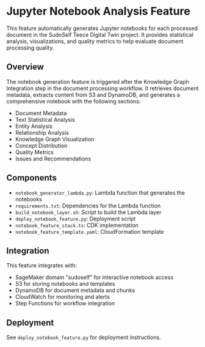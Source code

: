 # Jupyter Notebook Analysis Feature

This feature automatically generates Jupyter notebooks for each processed document in the SudoSelf Teece Digital Twin project. It provides statistical analysis, visualizations, and quality metrics to help evaluate document processing quality.

## Overview

The notebook generation feature is triggered after the Knowledge Graph Integration step in the document processing workflow. It retrieves document metadata, extracts content from S3 and DynamoDB, and generates a comprehensive notebook with the following sections:

- Document Metadata
- Text Statistical Analysis
- Entity Analysis
- Relationship Analysis
- Knowledge Graph Visualization
- Concept Distribution
- Quality Metrics
- Issues and Recommendations

## Components

- `notebook_generator_lambda.py`: Lambda function that generates the notebooks
- `requirements.txt`: Dependencies for the Lambda function
- `build_notebook_layer.sh`: Script to build the Lambda layer
- `deploy_notebook_feature.py`: Deployment script
- `notebook_feature_stack.ts`: CDK implementation
- `notebook_feature_template.yaml`: CloudFormation template

## Integration

This feature integrates with:
- SageMaker domain "sudoself" for interactive notebook access
- S3 for storing notebooks and templates
- DynamoDB for document metadata and chunks
- CloudWatch for monitoring and alerts
- Step Functions for workflow integration

## Deployment

See `deploy_notebook_feature.py` for deployment instructions.